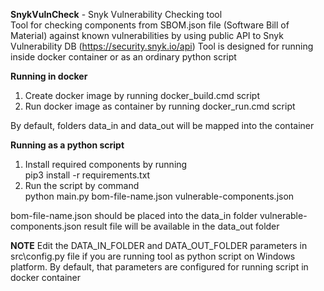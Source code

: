 **SnykVulnCheck** - Snyk Vulnerability Checking tool<br>
Tool for checking components from SBOM.json file (Software Bill of Material) against known vulnerabilities by using public API to Snyk Vulnerability DB (https://security.snyk.io/api)
Tool is designed for running inside docker container or as an ordinary python script

**Running in docker**
1. Create docker image by running docker_build.cmd script
2. Run docker image as container by running docker_run.cmd script

By default, folders data_in and data_out will be mapped into the container<br>

**Running as a python script**
1. Install required components by running<br>pip3 install -r requirements.txt
2. Run the script by command<br>python main.py bom-file-name.json vulnerable-components.json

bom-file-name.json should be placed into the data_in folder
vulnerable-components.json result file will be available in the data_out folder

**NOTE**
Edit the DATA_IN_FOLDER and DATA_OUT_FOLDER parameters in src\config.py file if you are running tool as python script on Windows platform.
By default, that parameters are configured for running script in docker container
